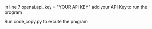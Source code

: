 in line 7 
openai.api_key = "YOUR API KEY"
add your API Key to run the program

Run code_copy.py to excute the program
